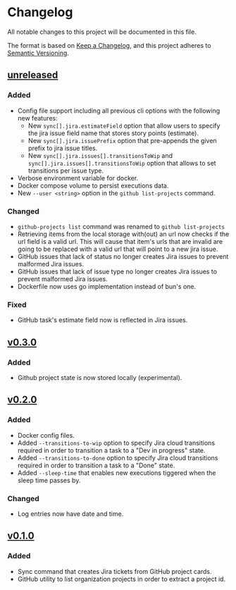 # Changelog

All notable changes to this project will be documented in this file.

The format is based on [Keep a Changelog](https://keepachangelog.com/en/1.1.0/),
and this project adheres to [Semantic Versioning](https://semver.org/spec/v2.0.0.html).

## [unreleased]
### Added
- Config file support including all previous cli options with the following new features:
  - New `sync[].jira.estimateField` option that allow users to specify the jira issue field name that stores story points (estimate). 
  - New `sync[].jira.issuePrefix` option that pre-appends the given prefix to jira issue titles. 
  - New `sync[].jira.issues[].transitionsToWip` and `sync[].jira.issues[].transitionsToWip` option that allows to set transitions per issue type.
- Verbose environment variable for docker.
- Docker compose volume to persist executions data.
- New `--user <string>` option in the `github list-projects` command.

### Changed
- `github-projects list` command was renamed to `github list-projects`
- Retrieving items from the local storage with(out) an url now checks if the url field is a valid url. This will cause that item's urls that are invalid are going to be replaced with a valid url that will point to a new jira issue.  
- GitHub issues that lack of status no longer creates Jira issues to prevent malformed Jira issues.
- GitHub issues that lack of issue type no longer creates Jira issues to prevent malformed Jira issues.
- Dockerfile now uses go implementation instead of bun's one. 

### Fixed
- GitHub task's estimate field now is reflected in Jira issues.

## [v0.3.0]
### Added
- Github project state is now stored locally (experimental).

## [v0.2.0]
### Added
- Docker config files.
- Added `--transitions-to-wip` option to specify Jira cloud transitions required in order to transition a task to a "Dev in progress" state.
- Added `--transitions-to-done` option to specify Jira cloud transitions required in order to transition a task to a "Done" state.
- Added `--sleep-time` that enables new executions tiggered when the sleep time passes by.

### Changed
- Log entries now have date and time.

## [v0.1.0]

### Added
- Sync command that creates Jira tickets from GitHub project cards.
- GitHub utility to list organization projects in order to extract a project id.

[unreleased]: https://github.com/iolave/bun-jira-tickets-from-gh/compare/v0.3.0...staging
[v0.3.0]: https://github.com/iolave/bun-jira-tickets-from-gh/releases/tag/v0.3.0
[v0.2.0]: https://github.com/iolave/bun-jira-tickets-from-gh/releases/tag/v0.2.0
[v0.1.0]: https://github.com/iolave/bun-jira-tickets-from-gh/releases/tag/v0.1.0
